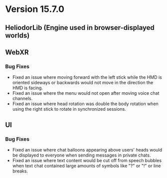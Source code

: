 # Version 15.7.0

## HeliodorLib (Engine used in browser-displayed worlds)

## WebXR
### Bug Fixes
- Fixed an issue where moving forward with the left stick while the HMD is oriented sideways or backwards would not move in the direction the HMD is facing.
- Fixed an issue where the menu would not open after moving voice chat channels.
- Fixed an issue where head rotation was double the body rotation when using the right stick to rotate in synchronized sessions.

## UI
### Bug Fixes
- Fixed an issue where chat balloons appearing above users' heads would be displayed to everyone when sending messages in private chats.
- Fixed an issue where text content would be cut off from speech bubbles when text chat contained large amounts of symbols like "?" or "!" or line breaks.
